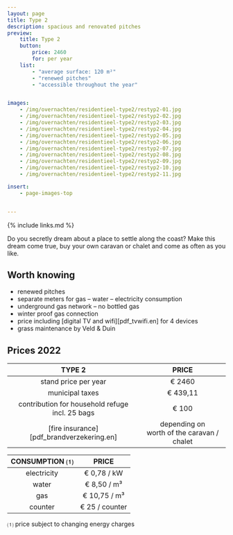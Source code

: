 ```yaml
---
layout: page
title: Type 2
description: spacious and renovated pitches
preview:
    title: Type 2
    button:
        price: 2460
        for: per year
    list:
        - "average surface: 120 m²"
        - "renewed pitches"
        - "accessible throughout the year"


images:
    - /img/overnachten/residentieel-type2/restyp2-01.jpg
    - /img/overnachten/residentieel-type2/restyp2-02.jpg
    - /img/overnachten/residentieel-type2/restyp2-03.jpg
    - /img/overnachten/residentieel-type2/restyp2-04.jpg
    - /img/overnachten/residentieel-type2/restyp2-05.jpg
    - /img/overnachten/residentieel-type2/restyp2-06.jpg
    - /img/overnachten/residentieel-type2/restyp2-07.jpg
    - /img/overnachten/residentieel-type2/restyp2-08.jpg
    - /img/overnachten/residentieel-type2/restyp2-09.jpg
    - /img/overnachten/residentieel-type2/restyp2-10.jpg
    - /img/overnachten/residentieel-type2/restyp2-11.jpg

insert:
    - page-images-top


---
```


{% include links.md %}

Do you secretly dream about a place to settle along the coast? Make this dream come true, buy your own caravan or chalet and come as often as you like.


## Worth knowing

- renewed pitches
- separate meters for gas – water – electricity consumption
- underground gas network – no bottled gas
- winter proof gas connection
- price including [digital TV and wifi][pdf_tvwifi.en] for 4 devices
- grass maintenance by Veld & Duin


## Prices 2022

TYPE 2                |PRICE           |
:--------------------:|:--------------:|
stand price per year  | € 2460         
municipal taxes       | € 439,11
contribution for household refuge<br>incl. 25 bags<br> | € 100  
[fire insurance][pdf_brandverzekering.en]      |depending on <br>worth of the caravan / chalet

CONSUMPTION ⑴        |PRICE          |
:--------------------:|:-------------:|
electricity           | € 0,78 / kW        
water                 | € 8,50 / m³  
gas                   | € 10,75 / m³       
counter               | € 25 / counter

⑴ price subject to changing energy charges
